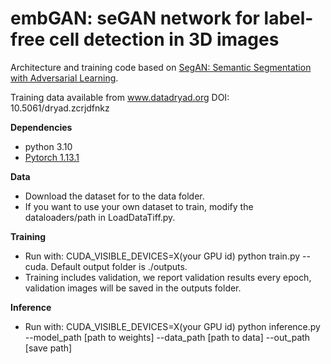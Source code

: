 # embGAN: seGAN network for label-free cell detection in 3D images
Architecture and training code based on [SegAN: Semantic Segmentation with Adversarial Learning](https://github.com/YuanXue1993/SegAN/).

Training data available from www.datadryad.org DOI: 10.5061/dryad.zcrjdfnkz

**Dependencies**

- python 3.10
- [Pytorch 1.13.1](http://pytorch.org/)

**Data**

- Download the dataset for []() to the data folder.
- If you want to use your own dataset to train, modify the dataloaders/path in LoadDataTiff.py.

**Training**
- Run with: CUDA_VISIBLE_DEVICES=X(your GPU id) python train.py --cuda.
	Default output folder is ./outputs. 
- Training includes validation, we report validation results every epoch, validation images will be saved in the outputs folder.

**Inference**

- Run with: CUDA_VISIBLE_DEVICES=X(your GPU id) python inference.py --model_path [path to weights] --data_path [path to data] --out_path [save path]
